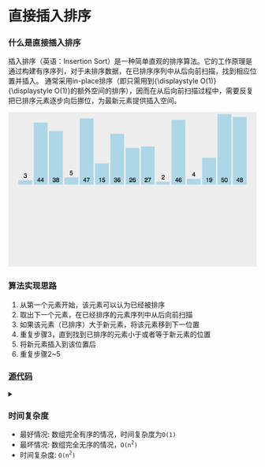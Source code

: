 # 直接插入排序

### 什么是直接插入排序
插入排序（英语：Insertion Sort）是一种简单直观的排序算法。它的工作原理是通过构建有序序列，对于未排序数据，在已排序序列中从后向前扫描，找到相应位置并插入。
通常采用in-place排序（即只需用到{\displaystyle O(1)}{\displaystyle O(1)}的额外空间的排序），因而在从后向前扫描过程中，需要反复把已排序元素逐步向后挪位，为最新元素提供插入空间。

![直接插入排序](../../images/sort/直接插入排序.gif)

### 算法实现思路
1. 从第一个元素开始，该元素可以认为已经被排序
2. 取出下一个元素，在已经排序的元素序列中从后向前扫描
3. 如果该元素（已排序）大于新元素，将该元素移到下一位置
4. 重复步骤3，直到找到已排序的元素小于或者等于新元素的位置
5. 将新元素插入到该位置后
6. 重复步骤2~5

### [源代码](https://github.com/examplehub/C/blob/master/sorts/insertion_sort.c)
<details>
<summary></summary>

``` c
void insertionSort(int *array, int length) {
    for (int i = 1; i < length; i++) {
        int key = array[i];
        int j;
        for (j = i - 1; j >= 0 && key < array[j]; j--) {
            array[j + 1] = array[j];
        }
        if (j != i - 1) {
            array[j + 1] = key;
        }
    }
} 
```
</details>

### 时间复杂度
* 最好情况: 数组完全有序的情况，时间复杂度为`O(1)`
* 最坏情况: 数组完全无序的情况，`O(n`<sup>`2`</sup>`)`
* 时间复杂度: `O(n`<sup>`2`</sup>`)`
